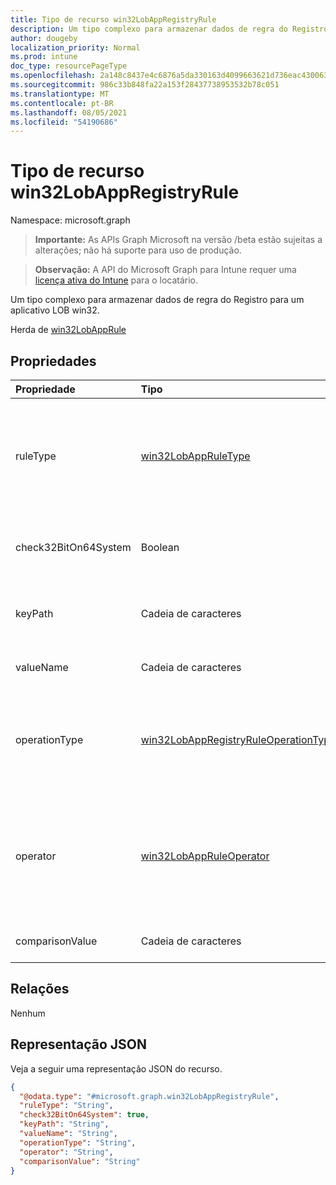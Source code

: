 ```yaml
---
title: Tipo de recurso win32LobAppRegistryRule
description: Um tipo complexo para armazenar dados de regra do Registro para um aplicativo LOB win32.
author: dougeby
localization_priority: Normal
ms.prod: intune
doc_type: resourcePageType
ms.openlocfilehash: 2a148c8437e4c6876a5da330163d4099663621d736eac4300633fa1bb8cb7e19
ms.sourcegitcommit: 986c33b848fa22a153f28437738953532b78c051
ms.translationtype: MT
ms.contentlocale: pt-BR
ms.lasthandoff: 08/05/2021
ms.locfileid: "54190686"
---
```

# <a name="win32lobappregistryrule-resource-type"></a>Tipo de recurso win32LobAppRegistryRule

Namespace: microsoft.graph

> **Importante:** As APIs Graph Microsoft na versão /beta estão sujeitas a alterações; não há suporte para uso de produção.

> **Observação:** A API do Microsoft Graph para Intune requer uma [licença ativa do Intune](https://go.microsoft.com/fwlink/?linkid=839381) para o locatário.

Um tipo complexo para armazenar dados de regra do Registro para um aplicativo LOB win32.


Herda de [win32LobAppRule](../resources/intune-apps-win32lobapprule.md)

## <a name="properties"></a>Propriedades
|Propriedade|Tipo|Descrição|
|:---|:---|:---|
|ruleType|[win32LobAppRuleType](../resources/intune-apps-win32lobappruletype.md)|O tipo de regra que indica a finalidade da regra. Herdado [de win32LobAppRule](../resources/intune-apps-win32lobapprule.md). Os valores possíveis são: `detection` e `requirement`.|
|check32BitOn64System|Boolean|Um valor que indica se o registro de 32 bits deve ser pesquisado em sistemas de 64 bits.|
|keyPath|Cadeia de caracteres|O caminho completo da entrada do Registro contendo o valor a ser detectado.|
|valueName|Cadeia de caracteres|O nome do valor do Registro a ser detectado.|
|operationType|[win32LobAppRegistryRuleOperationType](../resources/intune-apps-win32lobappregistryruleoperationtype.md)|O tipo de operação do Registro. Os possíveis valores são: `notConfigured`, `exists`, `doesNotExist`, `string`, `integer`, `version`.|
|operator|[win32LobAppRuleOperator](../resources/intune-apps-win32lobappruleoperator.md)|O operador para detecção do Registro. Os valores possíveis são: `notConfigured`, `equal`, `notEqual`, `greaterThan`, `greaterThanOrEqual`, `lessThan`, `lessThanOrEqual`.|
|comparisonValue|Cadeia de caracteres|O valor de comparação do Registro.|

## <a name="relationships"></a>Relações
Nenhum

## <a name="json-representation"></a>Representação JSON
Veja a seguir uma representação JSON do recurso.
<!-- {
  "blockType": "resource",
  "@odata.type": "microsoft.graph.win32LobAppRegistryRule"
}
-->
``` json
{
  "@odata.type": "#microsoft.graph.win32LobAppRegistryRule",
  "ruleType": "String",
  "check32BitOn64System": true,
  "keyPath": "String",
  "valueName": "String",
  "operationType": "String",
  "operator": "String",
  "comparisonValue": "String"
}
```




